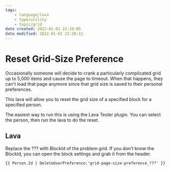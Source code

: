 ```yaml
---
tags:
    - language/lava
    - type/utility
    - topic/grid
date created: 2022-01-01 22:19:05
date modified: 2022-01-01 22:28:12
---
```


# Reset Grid-Size Preference

Occasionally someone will decide to crank a particularly complicated grid up to 5,000 items and cause the page to timeout. When that happens, they can't load that page anymore since that grid size is saved to their personal preferences.

This lava will allow you to reset the grid size of a specified block for a specified person.

The easiest way to run this is using the Lava Tester plugin. You can select the person, then run the lava to do the reset.

## Lava

Replace the ??? with BlockId of the problem grid. If you don't know the BlockId, you can open the block settings and grab it from the header.

`{{ Person.Id | DeleteUserPreference:'grid-page-size-preference_???' }}`  
